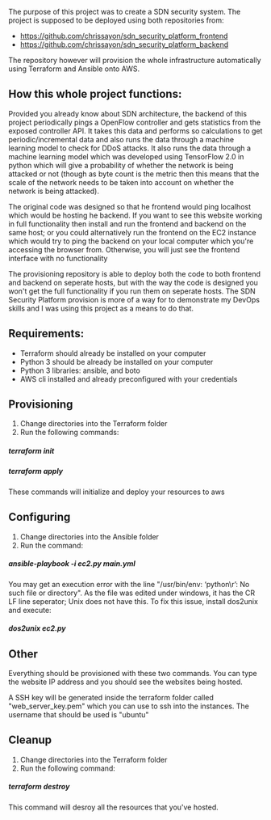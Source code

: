 The purpose of this project was to create a SDN security system. 
The project is supposed to be deployed using both repositories from:
- https://github.com/chrissayon/sdn_security_platform_frontend
- https://github.com/chrissayon/sdn_security_platform_backend

The repository however will provision the whole infrastructure automatically using Terraform and Ansible onto AWS.

## How this whole project functions: 
Provided you already know about SDN architecture, the backend of this project periodically pings a OpenFlow controller and gets statistics from the exposed controller API. It takes this data and performs so calculations to get periodic/incremental data and also runs the data through a machine learning model to check for DDoS attacks. It also runs the data through a machine learning model which was developed using TensorFlow 2.0 in python which will give a probability of whether the network is being attacked or not (though as byte count is the metric then this means that the scale of the network needs to be taken into account on whether the network is being attacked).

The original code was designed so that he frontend would ping localhost which would be hosting he backend. If you want to see this website working in full functionality then install and run the frontend and backend on the same host; or you could alternatively run the frontend on the EC2 instance which would try to ping the backend on your local computer which you're accessing the browser from. Otherwise, you will just see the frontend interface with no functionality

The provisioning repository is able to deploy both the code to both frontend and backend on seperate hosts, but with the way the code is designed you won't get the full functionality if you run them on seperate hosts. The SDN Security Platform provision is more of a way for to demonstrate my DevOps skills and I was using this project as a means to do that.

## Requirements:
- Terraform should already be installed on your computer
- Python 3 should be already be installed on your computer
- Python 3 libraries: ansible, and boto
- AWS cli installed and already preconfigured with your credentials


## Provisioning
1. Change directories into the Terraform folder
2. Run the following commands: 
##### terraform init
##### terraform apply
These commands will initialize and deploy your resources to aws

## Configuring
1. Change directories into the Ansible folder 
2. Run the command:
##### ansible-playbook -i ec2.py main.yml
You may get an execution error with the line "/usr/bin/env: ‘python\r’: No such file or directory". As the file was edited under windows, it has the CR LF line seperator; Unix does not have this. To fix this issue, install dos2unix and execute:
##### dos2unix ec2.py

## Other
Everything should be provisioned with these two commands. You can type the website IP address and you should see the websites being hosted.

A SSH key will be generated inside the terraform folder called "web_server_key.pem" which you can use to ssh into the instances. The username that should be used is "ubuntu"

## Cleanup
1. Change directories into the Terraform folder
2. Run the following command:
##### terraform destroy

This command will desroy all the resources that you've hosted.
